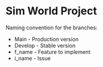 # Sim World Project

Naming convention for the branches:
<ul>
<li>Main - Production version</li>
<li>Develop - Stable version</li>
<li>f_name - Feature to implement</li>
<li>i_name - Issue</li>
</ul>
